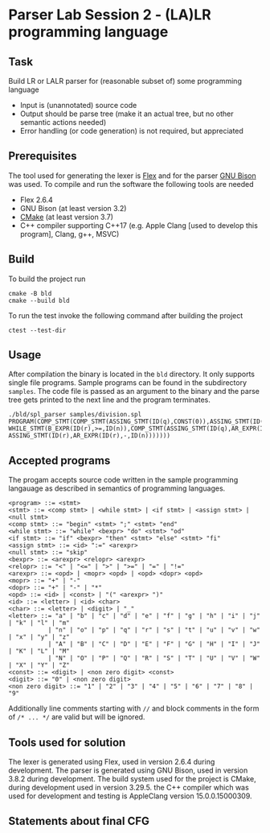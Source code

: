 # Parser Lab Session 2 - (LA)LR programming language

## Task
Build LR or LALR parser for (reasonable subset of) some programming language
- Input is (unannotated) source code
- Output should be parse tree (make it an actual tree, but no other semantic actions needed)
- Error handling (or code generation) is not required, but appreciated

## Prerequisites
The tool used for generating the lexer is [Flex](https://github.com/westes/flex) and for the parser [GNU Bison](https://www.gnu.org/software/bison/) was used. To compile and run the software the following tools are needed
- Flex 2.6.4
- GNU Bison (at least version 3.2)
- [CMake](https://cmake.org/download/) (at least version 3.7)
- C++ compiler supporting C++17 (e.g. Apple Clang [used to develop this program], Clang, g++, MSVC)

## Build
To build the project run
```shell
cmake -B bld
cmake --build bld
```
To run the test invoke the following command after building the project
```shell
ctest --test-dir
```

## Usage
After compilation the binary is located in the `bld` directory. It only supports single file programs. Sample programs can be found in the subdirectory `samples`. The code file is passed as an argument to the binary and the parse tree gets printed to the next line and the program terminates.
```shell
./bld/spl_parser samples/division.spl
PROGRAM(COMP_STMT(COMP_STMT(ASSING_STMT(ID(q),CONST(0)),ASSING_STMT(ID(r),ID(m))),
WHILE_STMT(B_EXPR(ID(r),>=,ID(n)),COMP_STMT(ASSING_STMT(ID(q),AR_EXPR(ID(q),+,CONST(1))),
ASSING_STMT(ID(r),AR_EXPR(ID(r),-,ID(n)))))))
```

## Accepted programs
The progam accepts source code written in the sample programming langauage as described in semantics of programming languages.
```
<program> ::= <stmt>
<stmt> ::= <comp stmt> | <while stmt> | <if stmt> | <assign stmt> | <null stmt>
<comp stmt> ::= "begin" <stmt> ";" <stmt> "end"
<while stmt> ::= "while" <bexpr> "do" <stmt> "od"
<if stmt> ::= "if" <bexpr> "then" <stmt> "else" <stmt> "fi"
<assign stmt> ::= <id> ":=" <arexpr>
<null stmt> ::= "skip"
<bexpr> ::= <arexpr> <relopr> <arexpr>
<relopr> ::= "<" | "<=" | ">" | ">=" | "=" | "!="
<arexpr> ::= <opd> | <mopr> <opd> | <opd> <dopr> <opd>
<mopr> ::= "+" | "-"
<dopr> ::= "+" | "-" | "*"
<opd> ::= <id> | <const> | "(" <arexpr> ")"
<id> ::= <letter> | <id> <char>
<char> ::= <letter> | <digit> | "_"
<letter> ::= "a" | "b" | "c" | "d" | "e" | "f" | "g" | "h" | "i" | "j" | "k" | "l" | "m"
           | "n" | "o" | "p" | "q" | "r" | "s" | "t" | "u" | "v" | "w" | "x" | "y" | "z"
           | "A" | "B" | "C" | "D" | "E" | "F" | "G" | "H" | "I" | "J" | "K" | "L" | "M"
           | "N" | "O" | "P" | "Q" | "R" | "S" | "T" | "U" | "V" | "W" | "X" | "Y" | "Z"
<const> ::= <digit> | <non zero digit> <const>
<digit> ::= "0" | <non zero digit>
<non zero digit> ::= "1" | "2" | "3" | "4" | "5" | "6" | "7" | "8" | "9"
```
Additionally line comments starting with `//` and block comments in the form of `/* ... */` are valid but will be ignored.

## Tools used for solution
The lexer is generated using Flex, used in version 2.6.4 during development. The parser is generated using GNU Bison, used in version 3.8.2 during development. The build system used for the project is CMake, during development used in version 3.29.5. the C++ compiler which was used for development and testing is AppleClang version 15.0.0.15000309.

## Statements about final CFG
